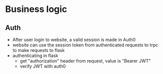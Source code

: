 # Business logic

## Auth

- After user login to website, a valid session is made in Auth0
- website can use the session token from authenticated requests to trpc to make requests to flask
- authenticating in flask
  - get "authorization" header from request, value is "Bearer JWT"
  - verify JWT with auth0
